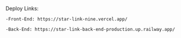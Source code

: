 Deploy Links:

    -Front-End: https://star-link-nine.vercel.app/

    -Back-End: https://star-link-back-end-production.up.railway.app/